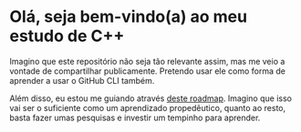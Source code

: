 # Olá, seja bem-vindo(a) ao meu estudo de C++

Imagino que este repositório não seja tão relevante assim, mas me veio a vontade de compartilhar publicamente. Pretendo usar ele como forma de aprender a usar o GitHub CLI também.

Além disso, eu estou me guiando através [deste roadmap](https://roadmap.sh/cpp). Imagino que isso vai ser o suficiente como um aprendizado propedêutico, quanto ao resto, basta fazer umas pesquisas e investir um tempinho para aprender.
